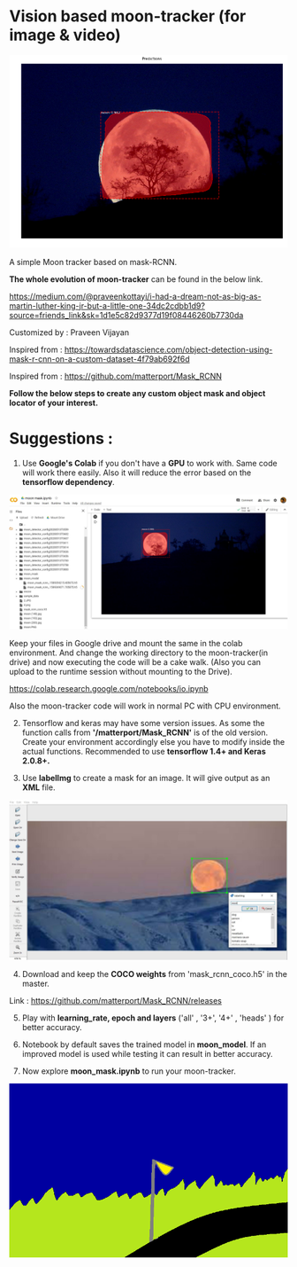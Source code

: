# Vision based moon-tracker (for image & video) 

![alt text](https://github.com/praveenkottayi/moon-tracker/blob/master/cover/moon-set.png?raw=true)
 
A simple Moon tracker based on mask-RCNN.

**The whole evolution of moon-tracker** can be found in the below link. 

https://medium.com/@praveenkottayi/i-had-a-dream-not-as-big-as-martin-luther-king-jr-but-a-little-one-34dc2cdbb1d9?source=friends_link&sk=1d1e5c82d9377d19f08446260b7730da

Customized by : Praveen Vijayan

Inspired from : https://towardsdatascience.com/object-detection-using-mask-r-cnn-on-a-custom-dataset-4f79ab692f6d

Inspired from : https://github.com/matterport/Mask_RCNN

**Follow the below  steps to create any custom object mask and object locator of your interest.**

# Suggestions : 

1. Use **Google's Colab** if you don't have a **GPU** to work with. Same code will work there easily. 
Also it will reduce the error based on the **tensorflow dependency**. 

![alt text](https://github.com/praveenkottayi/moon-tracker/blob/master/cover/moon%20mask%20dream.JPG?raw=true)

Keep your files in Google drive and mount the same in the colab environment. And change the working directory to the moon-tracker(in drive) and now executing the code will be a cake walk. (Also you can upload to the runtime session without mounting to the Drive). 

https://colab.research.google.com/notebooks/io.ipynb

Also the moon-tracker code will work in normal PC with CPU environment. 

2. Tensorflow and keras may have some version issues. As some the function calls from **'/matterport/Mask_RCNN'** is of the old version. Create your environment accordingly else you have to modify inside the actual functions. Recommended to use **tensorflow 1.4+ and Keras 2.0.8+.** 

3. Use **labellmg** to create a mask for an image. It will give output as an **XML** file. 

![alt text](https://github.com/praveenkottayi/moon-tracker/blob/master/cover/mask_labellmg.JPG?raw=true)

4. Download and keep the **COCO weights** from 'mask_rcnn_coco.h5' in the master. 

 Link : https://github.com/matterport/Mask_RCNN/releases

5. Play with **learning_rate, epoch  and layers** ('all' , '3+', '4+' , 'heads' ) for better accuracy.

6. Notebook by default saves the trained model in **moon_model**. 
If an improved model is used while testing it can result in better accuracy. 

7. Now explore **moon_mask.ipynb** to run your moon-tracker.  

![alt text](https://github.com/praveenkottayi/moon-tracker/blob/master/cover/moon-gif.gif?raw=true)
